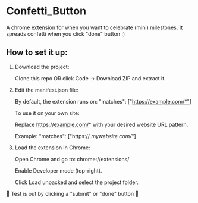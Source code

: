 # Confetti_Button
A chrome extension for when you want to celebrate (mini) milestones. It spreads confetti when you click "done" button :)

## How to set it up:
1. Download the project:

   Clone this repo OR click Code → Download ZIP and extract it.

2. Edit the manifest.json file:

   By default, the extension runs on: "matches": ["https://example.com/*"]


   To use it on your own site:
 
   Replace https://example.com/* with your desired website URL pattern.

   Example: "matches": ["https://*.mywebsite.com/*"]
   
4. Load the extension in Chrome:

   Open Chrome and go to: chrome://extensions/

   Enable Developer mode (top-right).

   Click Load unpacked and select the project folder.

🎉 Test is out by clicking a "submit" or "done" button 🎉
